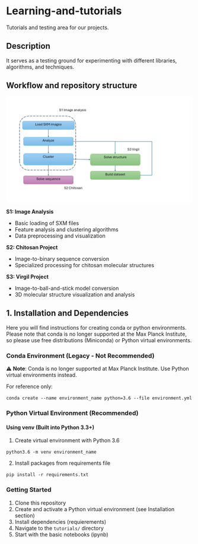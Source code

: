 # Learning-and-tutorials

Tutorials and testing area for our projects.

## Description

It serves as a testing ground for experimenting with different libraries, algorithms, and techniques.

## Workflow and repository structure
![](workflow.png)


**S1: Image Analysis**
- Basic loading of SXM files
- Feature analysis and clustering algorithms
- Data preprocessing and visualization

**S2: Chitosan Project**
- Image-to-binary sequence conversion
- Specialized processing for chitosan molecular structures

**S3: Virgil Project**
- Image-to-ball-and-stick model conversion
- 3D molecular structure visualization and analysis

## 1. Installation and Dependencies

Here you will find instructions for creating conda or python environments. Please note that conda is no longer supported at the Max Planck Institute, so please use free distributions (Miniconda) or Python virtual environments.

### Conda Environment (Legacy - Not Recommended)

⚠️ **Note**: Conda is no longer supported at Max Planck Institute. Use Python virtual environments instead.

For reference only:
```
conda create --name environment_name python=3.6 --file environment.yml
```
### Python Virtual Environment (Recommended)

#### Using venv (Built into Python 3.3+)

1. Create virtual environment with Python 3.6
```
python3.6 -m venv environment_name
```
2. Install packages from requirements file
```
pip install -r requirements.txt
```
### Getting Started

1. Clone this repository
2. Create and activate a Python virtual environment (see Installation section)
3. Install dependencies (requierements)
4. Navigate to the `tutorials/` directory
5. Start with the basic notebooks (ipynb)

